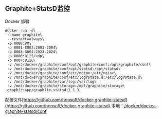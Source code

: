 ## Graphite+StatsD监控

Docker 部署

```
docker run -d\
 --name graphite\
 --restart=always\
 -p 8000:80\
 -p 8001-8002:2003-2004\
 -p 8003-8004:2023-2024\
 -p 8006:8125/udp\
 -p 8007:8126\
 -v /mnt/docker/graphite/conf/opt/graphite/conf:/opt/graphite/conf\
 -v /mnt/docker/graphite/conf/opt/statsd:/opt/statsd\
 -v /mnt/docker/graphite/conf/etc/nginx:/etc/nginx\
 -v /mnt/docker/graphite/conf/etc/logrotate.d:/etc/logrotate.d\
 -v /mnt/docker/graphite/var/log:/var/log\
 -v /mnt/docker/graphite/storage:/opt/graphite/storage\
 graphiteapp/graphite-statsd:1.1.3
```

配置文件[https://github.com/hopsoft/docker-graphite-statsd](https://github.com/hopsoft/docker-graphite-statsd) 本地：[/docker/docker-graphite-statsd/conf](/docker/docker-graphite-statsd/conf)



